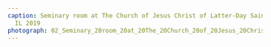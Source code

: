 ```yaml
---
caption: Seminary room at The Church of Jesus Christ of Latter-Day Saints, Nauvoo,
  IL 2019
photograph: 02_Seminary_20room_20at_20The_20Church_20of_20Jesus_20Christ_20of_20Latter-Day_20Saints_2C_20Nauvoo_2C_20IL_202019.jpg
---
```

